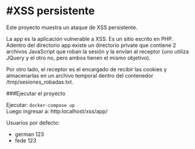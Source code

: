 #XSS persistente
=====================================

Este proyecto muestra un ataque de XSS persistente.

La app es la aplicación vulnerable a XSS. Es un sitio escrito en PHP.
Adentro del directorio app existe un directorio private que contiene 2 archivos JavaScript que roban la sesión y la envían al receptor (uno utiliza JQuery y el otro no, pero ambos tienen el mismo objetivo).

Por otro lado, el receptor es el encargado de recibir las cookies y almacenarlas en un archivo temporal dentro del contenedor /tmp/sesiones_robadas.txt.

###Ejecutar el proyecto

Ejecutar: `docker-compose up`  
Luego ingresar a: http:localhost/xss/app/  
  
Usuarios por defecto:  
- german 123  
- fede 123  

